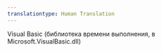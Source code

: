 ```yaml
---
translationtype: Human Translation
---
```

Visual Basic (библиотека времени выполнения, в Microsoft.VisualBasic.dll)